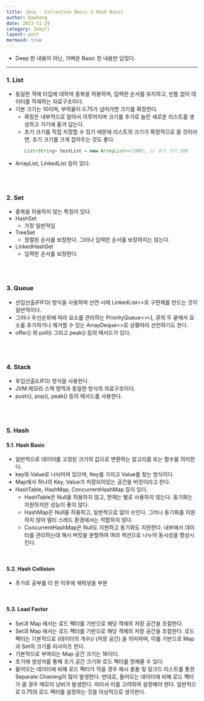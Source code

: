 ```yaml
---
title: Java - Collection Basic & Hash Basic
author: Daehong
date: 2023-11-29
category: Jekyll
layout: post
mermaid: true
---
```


* Deep 한 내용이 아닌, 가벼운 Basic 한 내용만 담았다.

<hr>

### 1. List
* 동일한 객체 타입에 대하여 중복을 허용하며, 입력한 순서를 유지하고, 빈틈 없이 데이터를 적재하는 자료구조이다.
* 기본 크기는 10이며, 부하율이 0.75가 넘어가면 크기를 확장한다.
	* 확장은 내부적으로 알아서 이루어지며 크기를 추가로 늘린 새로운 리스트를 생성하고 거기에 옮겨 담는다.
	* 초기 크기를 직접 지정할 수 있기 때문에 리스트의 크기가 확정적으로 클 것이라면, 초기 크기를 크게 잡아두는 것도 좋다.
		```java
		List<String> testList = new ArrayList<>(100); // 초기 크기 100
		```
* ArrayList, LinkedList 등이 있다.

<br>
<br>

### 2. Set
* 중복을 허용하지 않는 특징이 있다.
* HashSet
	* 가장 일반적임
* TreeSet
	* 정렬된 순서를 보장한다. 그러나 입력한 순서를 보장하지는 않는다.
* LinkedHashSet
	* 입력한 순서를 보장한다.
	
<br>
<br>

### 3. Queue
* 선입선출(FIFO) 방식을 사용하며 선언 시에 LinkedList<>로 구현체를 만드는 것이 일반적이다.
* 그러나 우선순위에 따라 요소를 관리하는 PriorityQueue<>나, 큐의 두 끝에서 요소를 추가하거나 제거할 수 있는 ArrayDeque<>로 상황따라 선언하기도 한다.
* offer() 와 poll() 그리고 peak() 등의 메서드가 있다.

<br>
<br>

### 4. Stack
* 후입선출(LIFO) 방식을 사용한다.
* JVM 메모리 스택 영역과 동일한 방식의 자료구조이다.
* push(), pop(), peak() 등의 메서드를 사용한다.

<br>
<br>

### 5. Hash
#### 5.1. Hash Basic
* 일반적으로 데이터를 고정된 크기의 값으로 변환하는 알고리즘 또는 함수를 의미한다.
* key와 Value로 나뉘어져 있으며, Key를 가지고 Value를 찾는 방식이다.
* Map에서 하나의 Key, Value가 저장되어있는 공간을 버킷이라고 한다.
* HashTable, HashMap, ConcurrentHashMap 등이 있다.
	* HashTable은 Null을 허용하지 않고, 현재는 별로 사용하지 않는다. 동기화는 지원하지만 성능이 좋지 않다.
	* HashMap은 Null을 허용하고, 일반적으로 많이 쓰인다. 그러나 동기화를 지원하지 않아 멀티 스레드 환경에서는 적합하지 않다.
	* ConcurrentHashMap은 Null도 지원하고 동기화도 지원한다. 내부에서 데이터를 관리하는데 해시 버킷을 분할하여 여러 섹션으로 나누어 동시성을 향상시킨다.


<br>

#### 5.2. Hash Collision
* 추가로 공부를 더 한 이후에 채워넣을 부분

<br>

#### 5.3. Load Factor
* Set과 Map 에서는 로드 팩터를 기반으로 해당 객체의 저장 공간을 조절한다.
* Set과 Map 에서는 로드 팩터를 기반으로 해당 객체의 저장 공간을 조절한다. 로드 팩터는 기본적으로 (데이터의 개수)/ (저장 공간) 을 의미하며, 이를 기반으로 Map과 Set의 크기를 리사이즈 한다.
* 기본적으로 부여되는 Map 공간 크기는 16이다.
* 초기에 생성자를 통해 초기 공간 크기와 로드 팩터를 정해줄 수 있다. 
* 들어오는 데이터에 비해 로드 팩터가 작을 경우 해시 충돌 및 링크드 리스트를 통한 Separate Chaining이 많이 발생한다. 반대로, 들어오는 데이터에 비해 로드 팩터가 클 경우 메모리 낭비가 발생한다. 따라서 이를 고려하여 설정해야 한다. 일반적으로 0.75의 로드 팩터를 설정하는 것을 이상적으로 생각한다.

<br>
<br>
<br>
<br>
<br>